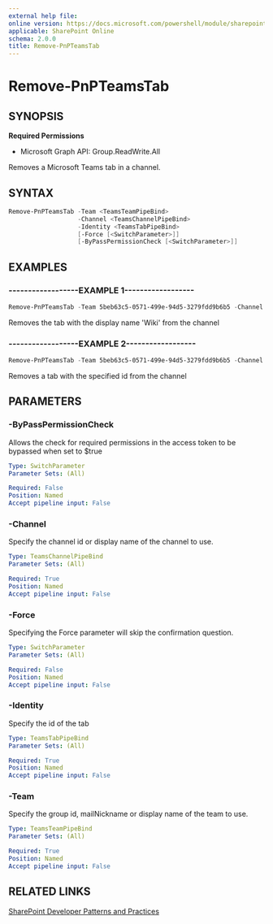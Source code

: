 ```yaml
---
external help file:
online version: https://docs.microsoft.com/powershell/module/sharepoint-pnp/remove-pnpteamstab
applicable: SharePoint Online
schema: 2.0.0
title: Remove-PnPTeamsTab
---
```


# Remove-PnPTeamsTab

## SYNOPSIS

**Required Permissions**

  * Microsoft Graph API: Group.ReadWrite.All

Removes a Microsoft Teams tab in a channel.

## SYNTAX 

```powershell
Remove-PnPTeamsTab -Team <TeamsTeamPipeBind>
                   -Channel <TeamsChannelPipeBind>
                   -Identity <TeamsTabPipeBind>
                   [-Force [<SwitchParameter>]]
                   [-ByPassPermissionCheck [<SwitchParameter>]]
```

## EXAMPLES

### ------------------EXAMPLE 1------------------
```powershell
Remove-PnPTeamsTab -Team 5beb63c5-0571-499e-94d5-3279fdd9b6b5 -Channel 19:796d063b63e34497aeaf092c8fb9b44e@thread.skype -Identity Wiki
```

Removes the tab with the display name 'Wiki' from the channel

### ------------------EXAMPLE 2------------------
```powershell
Remove-PnPTeamsTab -Team 5beb63c5-0571-499e-94d5-3279fdd9b6b5 -Channel 19:796d063b63e34497aeaf092c8fb9b44e@thread.skype -Identity fcef815d-2e8e-47a5-b06b-9bebba5c7852
```

Removes a tab with the specified id from the channel

## PARAMETERS

### -ByPassPermissionCheck
Allows the check for required permissions in the access token to be bypassed when set to $true

```yaml
Type: SwitchParameter
Parameter Sets: (All)

Required: False
Position: Named
Accept pipeline input: False
```

### -Channel
Specify the channel id or display name of the channel to use.

```yaml
Type: TeamsChannelPipeBind
Parameter Sets: (All)

Required: True
Position: Named
Accept pipeline input: False
```

### -Force
Specifying the Force parameter will skip the confirmation question.

```yaml
Type: SwitchParameter
Parameter Sets: (All)

Required: False
Position: Named
Accept pipeline input: False
```

### -Identity
Specify the id of the tab 

```yaml
Type: TeamsTabPipeBind
Parameter Sets: (All)

Required: True
Position: Named
Accept pipeline input: False
```

### -Team
Specify the group id, mailNickname or display name of the team to use.

```yaml
Type: TeamsTeamPipeBind
Parameter Sets: (All)

Required: True
Position: Named
Accept pipeline input: False
```

## RELATED LINKS

[SharePoint Developer Patterns and Practices](https://aka.ms/sppnp)

